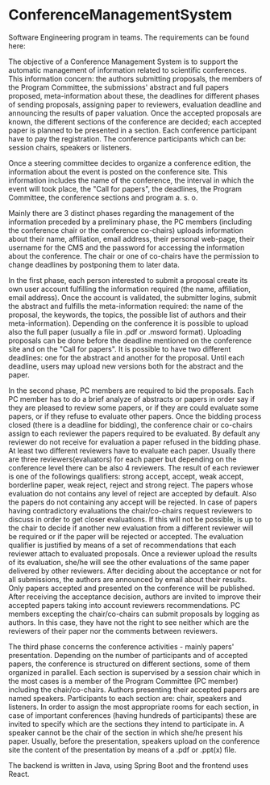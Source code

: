 # ConferenceManagementSystem

Software Engineering program in teams. The requirements can be found here: 

The objective of a Conference Management System is to support the automatic
management of information related to scientific conferences. This information concern:
the authors submitting proposals, the members of the Program Committee, the
submissions' abstract and full papers proposed, meta-information about these, the
deadlines for different phases of sending proposals, assigning paper to reviewers,
evaluation deadline and announcing the results of paper valuation. Once the accepted
proposals are known, the different sections of the conference are decided; each accepted
paper is planned to be presented in a section. Each conference participant have to pay the
registration. The conference participants which can be: session chairs, speakers or
listeners.

Once a steering committee decides to organize a conference edition, the information about
the event is posted on the conference site. This information includes the name of the
conference, the interval in which the event will took place, the "Call for papers", the
deadlines, the Program Committee, the conference sections and program a. s. o.

Mainly there are 3 distinct phases regarding the management of the information preceded
by a preliminary phase, the PC members (including the conference chair or the conference
co-chairs) uploads information about their name, affiliation, email address, their personal
web-page, their username for the CMS and the password for accessing the information
about the conference. The chair or one of co-chairs have the permission to change
deadlines by postponing them to later data.

In the first phase, each person interested to submit a proposal create its own user account
fulfilling the information required (the name, affiliation, email address). Once the account
is validated, the submitter logins, submit the abstract and fulfills the meta-information
required: the name of the proposal, the keywords, the topics, the possible list of authors
and their meta-information). Depending on the conference it is possible to upload also the
full paper (usually a file in .pdf or .msword format). Uploading proposals can be done
before the deadline mentioned on the conference site and on the "Call for papers". It is
possible to have two different deadlines: one for the abstract and another for the proposal.
Until each deadline, users may upload new versions both for the abstract and the paper.

In the second phase, PC members are required to bid the proposals. Each PC member has
to do a brief analyze of abstracts or papers in order say if they are pleased to review some
papers, or if they are could evaluate some papers, or if they refuse to evaluate other papers.
Once the bidding process closed (there is a deadline for bidding), the conference chair or
co-chairs assign to each reviewer the papers required to be evaluated. By default any
reviewer do not receive for evaluation a paper refused in the bidding phase. At least two
different reviewers have to evaluate each paper. Usually there are three
reviewers(evaluators) for each paper but depending on the conference level there can be
also 4 reviewers. The result of each reviewer is one of the followings qualifiers: strong
accept, accept, weak accept, borderline paper, weak reject, reject and strong reject. The
papers whose evaluation do not contains any level of reject are accepted by default. Also
the papers do not containing any accept will be rejected. In case of papers having
contradictory evaluations the chair/co-chairs request reviewers to discuss in order to get
closer evaluations. If this will not be possible, is up to the chair to decide if another new
evaluation from a different reviewer will be required or if the paper will be rejected or
accepted. The evaluation qualifier is justified by means of a set of recommendations that
each reviewer attach to evaluated proposals. Once a reviewer upload the results of its
evaluation, she/he will see the other evaluations of the same paper delivered by other
reviewers. After deciding about the acceptance or not for all submissions, the authors are
announced by email about their results. Only papers accepted and presented on the
conference will be published. After receiving the acceptance decision, authors are invited
to improve their accepted papers taking into account reviewers recommendations. PC
members excepting the chair/co-chairs can submit proposals by logging as authors. In this
case, they have not the right to see neither which are the reviewers of their paper nor the
comments between reviewers.

The third phase concerns the conference activities - mainly papers' presentation.
Depending on the number of participants and of accepted papers, the conference is
structured on different sections, some of them organized in parallel. Each section is
supervised by a session chair which in the most cases is a member of the Program
Committee (PC member) including the chair/co-chairs. Authors presenting their accepted
papers are named speakers. Participants to each section are: chair, speakers and listeners.
In order to assign the most appropriate rooms for each section, in case of important
conferences (having hundreds of participants) these are invited to specify which are the
sections they intend to participate in. A speaker cannot be the chair of the section in which
she/he present his paper. Usually, before the presentation, speakers upload on the
conference site the content of the presentation by means of a .pdf or .ppt(x) file.


The backend is written in Java, using Spring Boot and the frontend uses React. 

